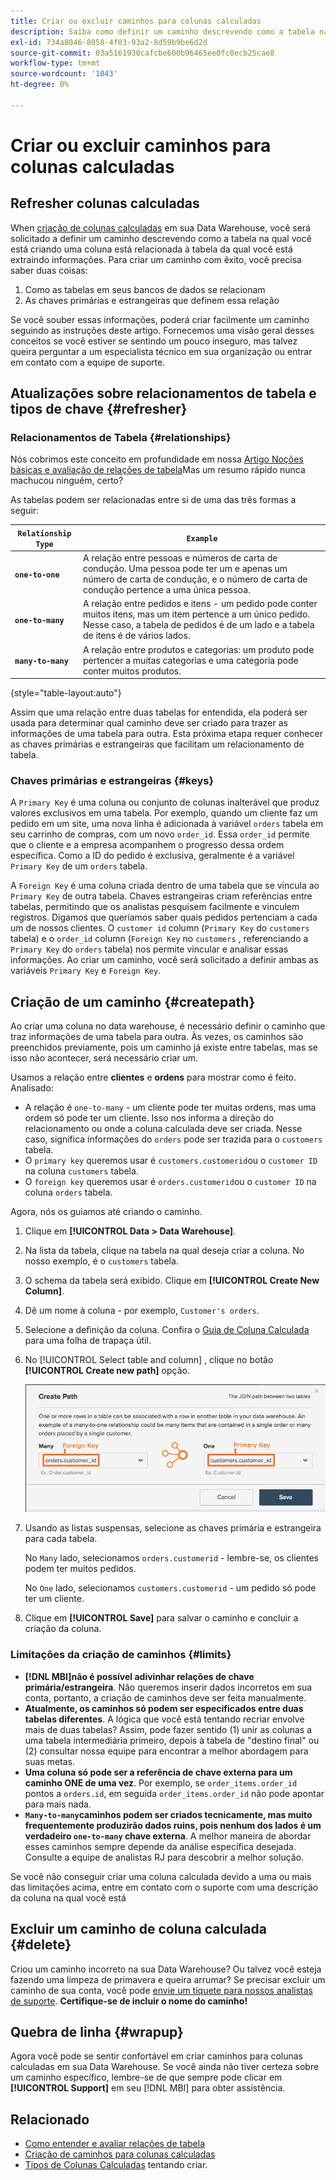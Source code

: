 ```yaml
---
title: Criar ou excluir caminhos para colunas calculadas
description: Saiba como definir um caminho descrevendo como a tabela na qual você está criando uma coluna está relacionada à tabela da qual você está extraindo informações.
exl-id: 734a8046-8058-4f03-93a2-8d59b9be6d2d
source-git-commit: 03a5161930cafcbe600b96465ee0fc0ecb25cae8
workflow-type: tm+mt
source-wordcount: '1043'
ht-degree: 0%

---
```


# Criar ou excluir caminhos para colunas calculadas

## Refresher colunas calculadas

When [criação de colunas calculadas](../data-warehouse-mgr/creating-calculated-columns.md) em sua Data Warehouse, você será solicitado a definir um caminho descrevendo como a tabela na qual você está criando uma coluna está relacionada à tabela da qual você está extraindo informações. Para criar um caminho com êxito, você precisa saber duas coisas:

1. Como as tabelas em seus bancos de dados se relacionam
1. As chaves primárias e estrangeiras que definem essa relação

Se você souber essas informações, poderá criar facilmente um caminho seguindo as instruções deste artigo. Fornecemos uma visão geral desses conceitos se você estiver se sentindo um pouco inseguro, mas talvez queira perguntar a um especialista técnico em sua organização ou entrar em contato com a equipe de suporte.

## Atualizações sobre relacionamentos de tabela e tipos de chave {#refresher}

### Relacionamentos de Tabela {#relationships}

Nós cobrimos este conceito em profundidade em nossa [Artigo Noções básicas e avaliação de relações de tabela](../../data-analyst/data-warehouse-mgr/table-relationships.md)Mas um resumo rápido nunca machucou ninguém, certo?

As tabelas podem ser relacionadas entre si de uma das três formas a seguir:

| **`Relationship Type`** | **`Example`** |
|-----|-----|
| **`one-to-one`** | A relação entre pessoas e números de carta de condução. Uma pessoa pode ter um e apenas um número de carta de condução, e o número de carta de condução pertence a uma única pessoa. |
| **`one-to-many`** | A relação entre pedidos e itens - um pedido pode conter muitos itens, mas um item pertence a um único pedido. Nesse caso, a tabela de pedidos é de um lado e a tabela de itens é de vários lados. |
| **`many-to-many`** | A relação entre produtos e categorias: um produto pode pertencer a muitas categorias e uma categoria pode conter muitos produtos. |

{style=&quot;table-layout:auto&quot;}

Assim que uma relação entre duas tabelas for entendida, ela poderá ser usada para determinar qual caminho deve ser criado para trazer as informações de uma tabela para outra. Esta próxima etapa requer conhecer as chaves primárias e estrangeiras que facilitam um relacionamento de tabela.

### Chaves primárias e estrangeiras {#keys}

A `Primary Key` é uma coluna ou conjunto de colunas inalterável que produz valores exclusivos em uma tabela. Por exemplo, quando um cliente faz um pedido em um site, uma nova linha é adicionada à variável `orders` tabela em seu carrinho de compras, com um novo `order_id`. Essa `order_id` permite que o cliente e a empresa acompanhem o progresso dessa ordem específica. Como a ID do pedido é exclusiva, geralmente é a variável `Primary Key` de um `orders` tabela.

A `Foreign Key` é uma coluna criada dentro de uma tabela que se vincula ao `Primary Key` de outra tabela. Chaves estrangeiras criam referências entre tabelas, permitindo que os analistas pesquisem facilmente e vinculem registros. Digamos que queríamos saber quais pedidos pertenciam a cada um de nossos clientes. O `customer id` column (`Primary Key` do `customers` tabela) e o `order_id` column (`Foreign Key` no `customers` , referenciando a `Primary Key` do `orders` tabela) nos permite vincular e analisar essas informações. Ao criar um caminho, você será solicitado a definir ambas as variáveis `Primary Key` e `Foreign Key`.

## Criação de um caminho {#createpath}

Ao criar uma coluna no data warehouse, é necessário definir o caminho que traz informações de uma tabela para outra. Às vezes, os caminhos são preenchidos previamente, pois um caminho já existe entre tabelas, mas se isso não acontecer, será necessário criar um.

Usamos a relação entre **clientes** e **ordens** para mostrar como é feito. Analisado:

* A relação é `one-to-many` - um cliente pode ter muitas ordens, mas uma ordem só pode ter um cliente. Isso nos informa a direção do relacionamento ou onde a coluna calculada deve ser criada. Nesse caso, significa informações do `orders` pode ser trazida para o `customers` tabela.
* O `primary key` queremos usar é `customers.customerid`ou o `customer ID` na coluna `customers` tabela.
* O `foreign key` queremos usar é `orders.customerid`ou o `customer ID` na coluna `orders` tabela.

Agora, nós os guiamos até criando o caminho.

1. Clique em **[!UICONTROL Data > Data Warehouse]**.
1. Na lista da tabela, clique na tabela na qual deseja criar a coluna. No nosso exemplo, é o `customers` tabela.
1. O schema da tabela será exibido. Clique em **[!UICONTROL Create New Column]**.
1. Dê um nome à coluna - por exemplo, `Customer's orders`.
1. Selecione a definição da coluna. Confira o [Guia de Coluna Calculada](../data-warehouse-mgr/creating-calculated-columns.md) para uma folha de trapaça útil.
1. No [!UICONTROL Select table and column] , clique no botão **[!UICONTROL Create new path]** opção.

   ![Criação de caminhos para o modal de colunas calculadas](../../assets/Creating_Paths_modal.png)

1. Usando as listas suspensas, selecione as chaves primária e estrangeira para cada tabela.

   No `Many` lado, selecionamos `orders.customerid` - lembre-se, os clientes podem ter muitos pedidos.

   No `One` lado, selecionamos `customers.customerid` - um pedido só pode ter um cliente.

1. Clique em **[!UICONTROL Save]** para salvar o caminho e concluir a criação da coluna.

### Limitações da criação de caminhos {#limits}

* **[!DNL MBI]não é possível adivinhar relações de chave primária/estrangeira**. Não queremos inserir dados incorretos em sua conta, portanto, a criação de caminhos deve ser feita manualmente.
* **Atualmente, os caminhos só podem ser especificados entre duas tabelas diferentes**. A lógica que você está tentando recriar envolve mais de duas tabelas? Assim, pode fazer sentido (1) unir as colunas a uma tabela intermediária primeiro, depois à tabela de &quot;destino final&quot; ou (2) consultar nossa equipe para encontrar a melhor abordagem para suas metas.
* **Uma coluna só pode ser a referência de chave externa para um caminho ONE de uma vez**. Por exemplo, se `order_items.order_id` pontos a `orders.id`, em seguida `order_items.order_id` não pode apontar para mais nada.
* **`Many-to-many`caminhos podem ser criados tecnicamente, mas muito frequentemente produzirão dados ruins, pois nenhum dos lados é um verdadeiro `one-to-many` chave externa**. A melhor maneira de abordar esses caminhos sempre depende da análise específica desejada. Consulte a equipe de analistas RJ para descobrir a melhor solução.

Se você não conseguir criar uma coluna calculada devido a uma ou mais das limitações acima, entre em contato com o suporte com uma descrição da coluna na qual você está

## Excluir um caminho de coluna calculada {#delete}

Criou um caminho incorreto na sua Data Warehouse? Ou talvez você esteja fazendo uma limpeza de primavera e queira arrumar? Se precisar excluir um caminho de sua conta, você pode [envie um tíquete para nossos analistas de suporte](../../guide-overview.md). **Certifique-se de incluir o nome do caminho!**

## Quebra de linha {#wrapup}

Agora você pode se sentir confortável em criar caminhos para colunas calculadas em sua Data Warehouse. Se você ainda não tiver certeza sobre um caminho específico, lembre-se de que sempre pode clicar em **[!UICONTROL Support]** em seu [!DNL MBI] para obter assistência.

## Relacionado

* [Como entender e avaliar relações de tabela](../data-warehouse-mgr/table-relationships.md)
* [Criação de caminhos para colunas calculadas](../data-warehouse-mgr/create-paths-calc-columns.md)
* [Tipos de Colunas Calculadas](../data-warehouse-mgr/calc-column-types.md) tentando criar.
